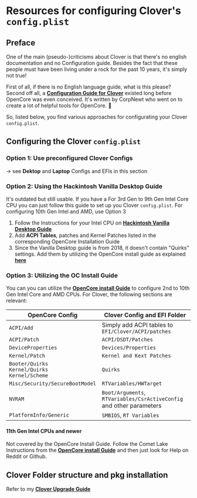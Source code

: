 # Resources for configuring Clover's `config.plist`

## Preface
One of the main (pseudo-)criticisms about Clover is that there's no english documentation and no Configuration guide. Besides the fact that these people must have been living under a rock for the past 10 years, it's simply not true!

First of all, if there is no English language guide, what is this please? Second off all, a [**Configuration Guide for Clover**](https://hackintosh.gitbook.io/r-hackintosh-vanilla-desktop-guide/) existed long before OpenCore was even conceived. It's written by CorpNewt who went on to create a lot of helpful tools for OpenCore. :fax:

So, listed below, you find various approaches for configurating your Clover `config.plist`.

## Configuring the Clover `config.plist`

### Option 1: Use preconfigured Clover Configs
&rarr; see **Dektop** and **Laptop** Configs and EFIs in this section

### Option 2: Using the Hackintosh Vanilla Desktop Guide
It's outdated but still usable. If you have a For 3rd Gen to 9th Gen Intel Core CPU you can just follow this guide to set up you Clover `config.plist`. For configuring 10th Gen Intel and AMD, use Option 3

1. Follow the Instructions for your Intel CPU on [**Hackintosh Vanilla Desktop Guide**](https://hackintosh.gitbook.io/r-hackintosh-vanilla-desktop-guide/)
2. Add **ACPI Tables**, patches and Kernel Patches listed in the corresponding OpenCore Installation Guide
3. Since the Vanilla Desktop guide is from 2018, it doesn't contain "Quirks" settings. Add them by utilizing the OpenCore install guide as explained [**here**](https://github.com/5T33Z0/Clover-Crate/tree/main/Quirks)

### Option 3: Utilizing the OC Install Guide
You can you can utilize the [**OpenCore install Guide**](https://dortania.github.io/OpenCore-Install-Guide/) to configure 2nd to 10th Gen Intel Core and AMD CPUs. For Clover, the following sections are relevant:

OpenCore Config | Clover Config and EFI Folder
----------------|------------------------------
`ACPI/Add` | Simply add ACPI tables to `EFI/Clover/ACPI/patches`
`ACPI/Patch`| `ACPI/DSDT/Patches`
`DeviceProperties` | `Devices/Properties`
`Kernel/Patch` | `Kernel and Kext Patches`
`Booter/Quirks`</br>`Kernel/Quirks`</br>`Kernel/Scheme`|`Quirks`
`Misc/Security/SecureBootModel`| `RTVariables/HWTarget`
`NVRAM`| `Boot/Arguments`, `RTVariables/CsrActiveConfig` and other parameters
`PlatformInfo/Generic` | `SMBIOS`, `RT Variables`

#### 11th Gen Intel CPUs and newer
Not covered by the OpenCore Install Guide. Follow the Comet Lake Instructions from the [**OpenCore install Guide**](https://dortania.github.io/OpenCore-Install-Guide/) and then just look for Help on Reddit or Github.

## Clover Folder structure and pkg installation
Refer to my [**Clover Upgrade Guide**](https://github.com/5T33Z0/Clover-Crate/tree/main/Upgrading_Clover) 
